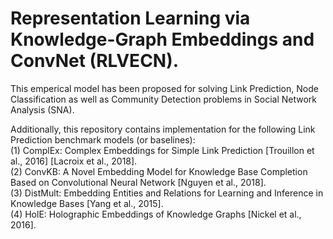 # Representation Learning via Knowledge-Graph Embeddings and ConvNet (RLVECN).

This emperical model has been proposed for solving Link Prediction, Node Classification as well as Community Detection problems in Social Network Analysis (SNA).

Additionally, this repository contains implementation for the following Link Prediction benchmark models (or baselines): \
(1) ComplEx: Complex Embeddings for Simple Link Prediction [Trouillon et al., 2016] [Lacroix et al., 2018]. \
(2) ConvKB: A Novel Embedding Model for Knowledge Base Completion Based on Convolutional Neural Network [Nguyen et al., 2018]. \
(3) DistMult: Embedding Entities and Relations for Learning and Inference in Knowledge Bases [Yang et al., 2015]. \
(4) HolE: Holographic Embeddings of Knowledge Graphs [Nickel et al., 2016].

